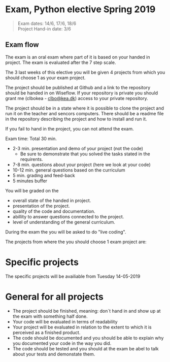 # Exam, Python elective Spring 2019


> Exam dates: 14/6, 17/6, 18/6  
> Project Hand-in date: 3/6

## Exam flow
The exam is an oral exam where part of it is based on your handed in project. The exam is evaluated after the 7 step scale.

The 3 last weeks of this elective you will be given 4 projects from which you should choose 1 as your exam project.   

The project should be published at Github and a link to the repository should be handed in on Wiseflow. If your repository is private you should grant me (clbokea - clbo@kea.dk) access to your private repository.  

The project should be in a state where it is possible to clone the project and run it on the teacher and sencors computers. There should be a readme file in the repository describing the project and how to install and run it. 

If you fail to hand in the project, you can not attend the exam. 

Exam time: Total 30 min.  
* 2-3 min. presentation and demo of your project (not the code)
    * Be sure to demonstrate that you solved the tasks stated in the requirents.
* 7-8 min. questions about your project (here we look at your code)
* 10-12 min. general questions based on the curriculum  
* 5 min. grading and feed-back
* 5 minutes buffer

You will be graded on the 
* overall state of the handed in project.
* presentation of the project.
* quality of the code and documentation.  
* abillity to answer questions connected to the project.
* level of understanding of the general curriculum. 

During the exam the you will be asked to do "live coding".

The projects from where the you should choose 1 exam project are:

# Specific projects
The specific projects will be availiable from Tuesday 14-05-2019

# General for all projects
* The project should be finished, meaning: don´t hand in and show up at the exam with something half done.
* Your code will be evaluated in terms of readability
* Your project will be evaluated in relation to the extent to which it is perceived as a finished product.
* The code should be documented and you should be able to explain why you documented your code in the way you did. 
* The code should be tested and you should at the exam be abel to talk about your tests and demonstate them.


